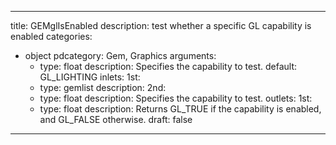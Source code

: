 
---
title: GEMglIsEnabled
description: test whether a specific GL capability is enabled
categories:
  - object
pdcategory: Gem, Graphics
arguments:
    - type: float
      description: Specifies the capability to test.
      default: GL_LIGHTING
inlets:
  1st:
    - type: gemlist
      description:
  2nd:
    - type: float
      description: Specifies the capability to test.
outlets:
  1st:
    - type: float
      description: Returns GL_TRUE if the capability is enabled, and GL_FALSE otherwise.
draft: false
---

